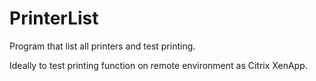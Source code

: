 PrinterList
===========

Program that list all printers and test printing.

Ideally to test printing function on remote environment as Citrix XenApp.

